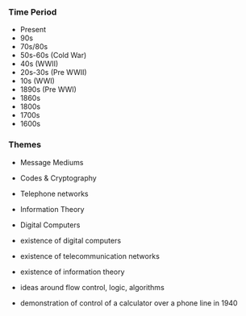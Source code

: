 ### Time Period
- Present
- 90s
- 70s/80s
- 50s-60s (Cold War)
- 40s (WWII)
- 20s-30s (Pre WWII)
- 10s (WWI)
- 1890s (Pre WWI)
- 1860s
- 1800s
- 1700s
- 1600s

### Themes
- Message Mediums
- Codes & Cryptography
- Telephone networks
- Information Theory
- Digital Computers

-   existence of digital computers
-   existence of telecommunication networks
-   existence of information theory
-   ideas around flow control, logic, algorithms
-   demonstration of control of a calculator over a phone line in 1940


